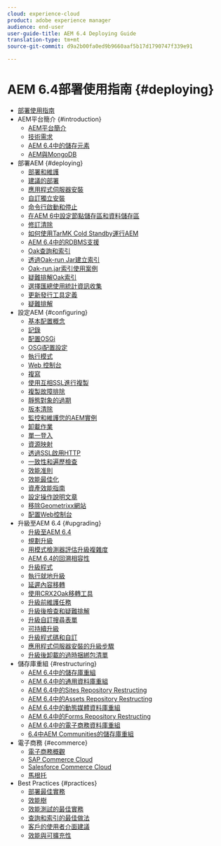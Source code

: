 ```yaml
---
cloud: experience-cloud
product: adobe experience manager
audience: end-user
user-guide-title: AEM 6.4 Deploying Guide
translation-type: tm+mt
source-git-commit: d9a2b00fa0ed9b9660aaf5b17d1790747f339e91

---
```



# AEM 6.4部署使用指南 {#deploying}

+ [部署使用指南](home.md)
+ AEM平台簡介 {#introduction}
   + [AEM平台簡介](platform.md)
   + [技術需求](technical-requirements.md)
   + [AEM 6.4中的儲存元素](storage-elements-in-aem-6.md)
   + [AEM與MongoDB](aem-with-mongodb.md)
+ 部署AEM {#deploying}
   + [部署和維護](deploy.md)
   + [建議的部署](recommended-deploys.md)
   + [應用程式伺服器安裝](application-server-install.md)
   + [自訂獨立安裝](custom-standalone-install.md)
   + [命令行啟動和停止](command-line-start-and-stop.md)
   + [在AEM 6中設定節點儲存區和資料儲存區](data-store-config.md)
   + [修訂清除](revision-cleanup.md)
   + [如何使用TarMK Cold Standby運行AEM](tarmk-cold-standby.md)
   + [AEM 6.4中的RDBMS支援](rdbms-support-in-aem.md)
   + [Oak查詢和索引](queries-and-indexing.md)
   + [透過Oak-run Jar建立索引](indexing-via-the-oak-run-jar.md)
   + [Oak-run.jar索引使用案例](oak-run-indexing-usecases.md)
   + [疑難排解Oak索引](troubleshooting-oak-indexes.md)
   + [選擇匯總使用統計資訊收集](opt-in-aggregated-usage-statistics.md)
   + [更新發行工具定義](update-release-vehicle-definitions.md)
   + [疑難排解](troubleshooting.md)
+ 設定AEM {#configuring}
   + [基本配置概念](configuring.md)
   + [記錄](configure-logging.md)
   + [配置OSGi](configuring-osgi.md)
   + [OSGi配置設定](osgi-configuration-settings.md)
   + [執行模式](configure-runmodes.md)
   + [Web 控制台](web-console.md)
   + [複寫](replication.md)
   + [使用互相SSL進行複製](mssl-replication.md)
   + [複製故障排除](troubleshoot-rep.md)
   + [靜態對象的過期](expiration-static-objects.md)
   + [版本清除](version-purging.md)
   + [監控和維護您的AEM實例](monitoring-and-maintaining.md)
   + [卸載作業](offloading.md)
   + [單一登入](single-sign-on.md)
   + [資源映射](resource-mapping.md)
   + [透過SSL啟用HTTP](/help/sites-administering/ssl-by-default.md)
   + [一致性和遍歷檢查](consistency-check.md)
   + [效能准則](performance-guidelines.md)
   + [效能最佳化](configuring-performance.md)
   + [資產效能指南](assets-performance-sizing.md)
   + [設定操作說明文章](ht-deploy.md)
   + [移除Geometrixx網站](removing-the-geometrixx-sites.md)
   + [配置Web控制台](configuring-web-console.md)
+ 升級至AEM 6.4 {#upgrading}
   + [升級至AEM 6.4](upgrade.md)
   + [規劃升級](upgrade-planning.md)
   + [用模式檢測器評估升級複雜度](pattern-detector.md)
   + [AEM 6.4的回溯相容性](backward-compatibility.md)
   + [升級程式](upgrade-procedure.md)
   + [執行就地升級](in-place-upgrade.md)
   + [延遲內容移轉](lazy-content-migration.md)
   + [使用CRX2Oak移轉工具](using-crx2oak.md)
   + [升級前維護任務](pre-upgrade-maintenance-tasks.md)
   + [升級後檢查和疑難排解](post-upgrade-checks-and-troubleshooting.md)
   + [升級自訂搜尋表單](upgrading-custom-search-forms.md)
   + [可持續升級](sustainable-upgrades.md)
   + [升級程式碼和自訂](upgrading-code-and-customizations.md)
   + [應用程式伺服器安裝的升級步驟](app-server-upgrade.md)
   + [升級後卸載的過時捆綁包清單](obsolete-bundles.md)
+ 儲存庫重組 {#restructuring}
   + [AEM 6.4中的儲存庫重組](repository-restructuring.md)
   + [AEM 6.4中的通用資料庫重組](all-repository-restructuring-in-aem-6-4.md)
   + [AEM 6.4中的Sites Repository Restructing](sites-repository-restructuring-in-aem-6-4.md)
   + [AEM 6.4中的Assets Repository Restructing](assets-repository-restructuring-in-aem-6-4.md)
   + [AEM 6.4中的動態媒體資料庫重組](dynamicmedia-repository-restructuring-in-aem-6-4.md)
   + [AEM 6.4中的Forms Repository Restructing](forms-repository-restructuring-in-aem-6-4.md)
   + [AEM 6.4中的電子商務資料庫重組](ecommerce-repository-restructuring-in-aem-6-4.md)
   + [6.4中AEM Communities的儲存庫重組](communities-repository-restructuring-in-aem-6-4.md)
+ 電子商務 {#ecommerce}
   + [電子商務概觀](ecommerce.md)
   + [SAP Commerce Cloud](sap-commerce-cloud.md)
   + [Salesforce Commerce Cloud](https://github.com/adobe/commerce-salesforce)
   + [馬根托](https://www.adobe.io/apis/experiencecloud/commerce-integration-framework/integrations.html#!AdobeDocs/commerce-cif-documentation/master/integrations/02-AEM-Magento.md)
+ Best Practices {#practices}
   + [部署最佳實務](best-practices.md)
   + [效能樹](performance-tree.md)
   + [效能測試的最佳實務](best-practices-for-performance-testing.md)
   + [查詢和索引的最佳做法](best-practices-for-queries-and-indexing.md)
   + [客戶的使用者介面建議](ui-recommendations.md)
   + [效能與可擴充性](performance.md)


<!--

To be removed:
[Quickstart for AEM Screens](setting-up-a-basic-project-screens.md)
[Device Control Center](device-control-center.md)
[repository-restructuring-in-aem64](repository-restructuring-in-aem64.md)
[Web Console] (configuring-web-console.md)
[Configuring and Deploying AEM Screens](configuring-screens-introduction.md)
[Kickstart Guide](kickstart-for-aem-screens.md)
/help/sites/deploying/using/performance-lp.md
/help/sites-deploying/do-not-delete-performance-guidelines-pdf.md
/help/sites-deploying/removing-the-geometrixx-sites.md
/help/sites-deploying/consistency-check.md

Redirects:
[(Redirect)Glossary](screens-glossary.md) to /help/screens/aem-screens-introduction.md
[(Redirect)What is AEM Screens?](aem-screens-introduction.md) redirect to /help/screens/aem-screens-introduction.md
[(Enabling HTTP Over SSL)](config-ssl.md) redirect to /content/help/en/experience-manager/6-4/sites-administering/ssl-by-default
-->
